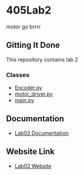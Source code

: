 # 405Lab2

motor go brrrr

## Gitting It Done

This repository contains lab 2

### Classes

* [Encoder.py](https://github.com/danrmunic/405Labs/blob/main/Lab1/src/Encoder.py)
* [motor_driver.py](https://github.com/danrmunic/405Labs/blob/main/Lab1/src/motor_driver.py)
* [main.py](https://github.com/danrmunic/405Labs/blob/main/Lab1/src/main.py)

## Documentation

* [Lab02 Documentation](https://github.com/danrmunic/405Lab2/tree/main/Lab0/docs)

## Website Link

* [Lab02 Website](https://danrmunic.github.io/405Lab2/Lab0/docs/index.html)
